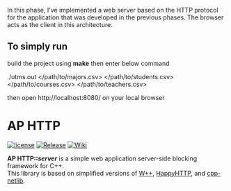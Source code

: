 In this phase, I've implemented a web server based on the HTTP protocol for the application that was developed in the previous phases. The browser acts as the client in this architecture.
## To simply run
  build the project using **make** then enter below command
  
  ./utms.out </path/to/majors.csv> </path/to/students.csv> </path/to/courses.csv> </path/to/teachers.csv>

  then open http://localhost:8080/ on your local browser


AP HTTP
===

[![license](https://img.shields.io/badge/license-MIT-blue.svg)](https://github.com/AP-ECE-UT/APHTTP/license.md)
[![Release](https://img.shields.io/github/release/AP-ECE-UT/APHTTP.svg?color=brightgreen)](https://github.com/AP-ECE-UT/APHTTP/releases/latest)
[![Wiki](https://img.shields.io/badge/GitHub-Wiki-red.svg)](https://github.com/AP-ECE-UT/APHTTP/wiki)

**AP HTTP::_server_** is a simple web application server-side blocking framework for C++.  
This library is based on simplified versions of [W++](http://konteck.github.io/wpp/), [HappyHTTP](http://scumways.com/happyhttp/happyhttp.html), and [cpp-netlib](http://cpp-netlib.org/).
